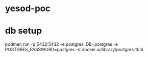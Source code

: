 # yesod-poc

# db setup
podman run  -p 5432:5432 -e postgres_DB=postgres -e POSTGRES_PASSWORD=postgres -d docker.io/library/postgres:10.6
